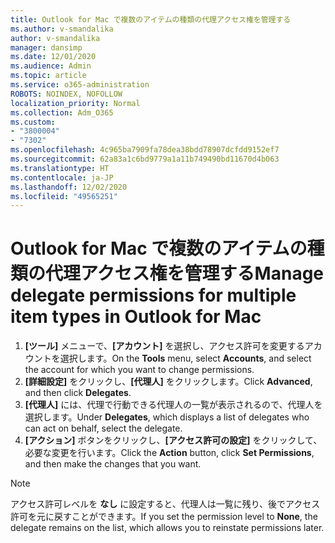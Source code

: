 ```yaml
---
title: Outlook for Mac で複数のアイテムの種類の代理アクセス権を管理する
ms.author: v-smandalika
author: v-smandalika
manager: dansimp
ms.date: 12/01/2020
ms.audience: Admin
ms.topic: article
ms.service: o365-administration
ROBOTS: NOINDEX, NOFOLLOW
localization_priority: Normal
ms.collection: Adm_O365
ms.custom:
- "3800004"
- "7302"
ms.openlocfilehash: 4c965ba7909fa78dea38bdd78907dcfdd9152ef7
ms.sourcegitcommit: 62a83a1c6bd9779a1a11b749490bd11670d4b063
ms.translationtype: HT
ms.contentlocale: ja-JP
ms.lasthandoff: 12/02/2020
ms.locfileid: "49565251"
---
```

# <a name="manage-delegate-permissions-for-multiple-item-types-in-outlook-for-mac"></a><span data-ttu-id="43ba3-102">Outlook for Mac で複数のアイテムの種類の代理アクセス権を管理する</span><span class="sxs-lookup"><span data-stu-id="43ba3-102">Manage delegate permissions for multiple item types in Outlook for Mac</span></span>

1. <span data-ttu-id="43ba3-103">**[ツール]** メニューで、**[アカウント]** を選択し、アクセス許可を変更するアカウントを選択します。</span><span class="sxs-lookup"><span data-stu-id="43ba3-103">On the **Tools** menu, select **Accounts**, and select the account for which you want to change permissions.</span></span>
2. <span data-ttu-id="43ba3-104">**[詳細設定]** をクリックし、**[代理人]** をクリックします。</span><span class="sxs-lookup"><span data-stu-id="43ba3-104">Click **Advanced**, and then click **Delegates**.</span></span>
3. <span data-ttu-id="43ba3-105">**[代理人]** には、代理で行動できる代理人の一覧が表示されるので、代理人を選択します。</span><span class="sxs-lookup"><span data-stu-id="43ba3-105">Under **Delegates**, which displays a list of delegates who can act on behalf, select the delegate.</span></span>
4. <span data-ttu-id="43ba3-106">**[アクション]** ボタンをクリックし、**[アクセス許可の設定]** をクリックして、必要な変更を行います。</span><span class="sxs-lookup"><span data-stu-id="43ba3-106">Click the **Action** button, click **Set Permissions**, and then make the changes that you want.</span></span>

> [!NOTE]
> <span data-ttu-id="43ba3-107">アクセス許可レベルを **なし** に設定すると、代理人は一覧に残り、後でアクセス許可を元に戻すことができます。</span><span class="sxs-lookup"><span data-stu-id="43ba3-107">If you set the permission level to **None**, the delegate remains on the list, which allows you to reinstate permissions later.</span></span>
